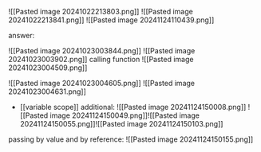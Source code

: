 ![[Pasted image 20241022213803.png]]
![[Pasted image 20241022213841.png]]
![[Pasted image 20241124110439.png]]


answer:

![[Pasted image 20241023003844.png]]
![[Pasted image 20241023003902.png]]
calling function
	![[Pasted image 20241023004509.png]]

![[Pasted image 20241023004605.png]]
![[Pasted image 20241023004631.png]]


- [[variable scope]]
additional:
![[Pasted image 20241124150008.png]]
![[Pasted image 20241124150049.png]]![[Pasted image 20241124150055.png]]![[Pasted image 20241124150103.png]]

passing by value and by reference:
![[Pasted image 20241124150155.png]]


